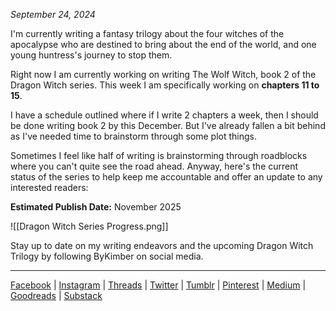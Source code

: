 *September 24, 2024*

I'm currently writing a fantasy trilogy about the four witches of the apocalypse who are destined to bring about the end of the world, and one young huntress's journey to stop them. 

Right now I am currently working on writing The Wolf Witch, book 2 of the Dragon Witch series. This week I am specifically working on **chapters 11 to 15**.

I have a schedule outlined where if I write 2 chapters a week, then I should be done writing book 2 by this December. But I've already fallen a bit behind as I've needed time to brainstorm through some plot things.

Sometimes I feel like half of writing is brainstorming through roadblocks where you can't quite see the road ahead. Anyway, here's the current status of the series to help keep me accountable and offer an update to any interested readers: 

**Estimated Publish Date:** November 2025

![[Dragon Witch Series Progress.png]]

Stay up to date on my writing endeavors and the upcoming Dragon Witch Trilogy by following ByKimber on social media.

***
[Facebook](https://www.facebook.com/bykimberseverance) | [Instagram](https://www.instagram.com/bykimberseverance/) | [Threads](https://www.threads.net/@bykimberseverance) | [Twitter](https://twitter.com/SeveranceKimber) | [Tumblr](https://bykimber.tumblr.com/) | [Pinterest](https://www.pinterest.com/bykimberseverance) | [Medium](http://www.medium.com/@kimberseverance) | [Goodreads](https://www.goodreads.com/kimberseverance) | [Substack](https://substack.com/@kimberseverance)